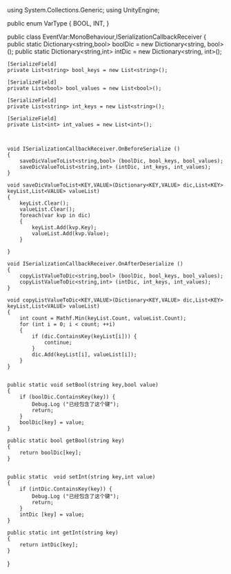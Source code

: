 using System.Collections.Generic;
using UnityEngine;


public enum VarType
{
	BOOL,
	INT,
}

public class EventVar:MonoBehaviour,ISerializationCallbackReceiver
{
	public static Dictionary<string,bool> boolDic = new Dictionary<string, bool>();
	public static Dictionary<string,int>  intDic = new Dictionary<string, int>();


	[SerializeField]
	private List<string> bool_keys = new List<string>();

	[SerializeField]
	private List<bool> bool_values = new List<bool>();

	[SerializeField]
	private List<string> int_keys = new List<string>();

	[SerializeField]
	private List<int> int_values = new List<int>();



	void ISerializationCallbackReceiver.OnBeforeSerialize ()
	{
		saveDicValueToList<string,bool> (boolDic, bool_keys, bool_values);
		saveDicValueToList<string,int> (intDic, int_keys, int_values);
	}

	void saveDicValueToList<KEY,VALUE>(Dictionary<KEY,VALUE> dic,List<KEY> keyList,List<VALUE> valueList)
	{
		keyList.Clear();
		valueList.Clear();
		foreach(var kvp in dic)
		{
			keyList.Add(kvp.Key);
			valueList.Add(kvp.Value);
		}   

	}

	void ISerializationCallbackReceiver.OnAfterDeserialize ()
	{
		copyListValueToDic<string,bool> (boolDic, bool_keys, bool_values);
		copyListValueToDic<string,int> (intDic, int_keys, int_values);
	}

	void copyListValueToDic<KEY,VALUE>(Dictionary<KEY,VALUE> dic,List<KEY> keyList,List<VALUE> valueList)
	{
		int count = Mathf.Min(keyList.Count, valueList.Count);
		for (int i = 0; i < count; ++i)
		{
			if (dic.ContainsKey(keyList[i])) {
				continue;
			}
			dic.Add(keyList[i], valueList[i]);
		}
	}


	public static void setBool(string key,bool value)
	{
		if (boolDic.ContainsKey(key)) {
			Debug.Log ("已经包含了这个键");
			return;
		}
		boolDic[key] = value;
	}

	public static bool getBool(string key)
	{
		return boolDic[key];
	}


	public static  void setInt(string key,int value)
	{
		if (intDic.ContainsKey(key)) {
			Debug.Log ("已经包含了这个键");
			return;
		}
		intDic [key] = value;
	}

	public static int getInt(string key)
	{
		return intDic[key];
	}
}
